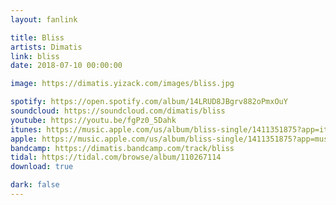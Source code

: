 ```yaml
---
layout: fanlink

title: Bliss
artists: Dimatis
link: bliss
date: 2018-07-10 00:00:00

image: https://dimatis.yizack.com/images/bliss.jpg

spotify: https://open.spotify.com/album/14LRUD8JBgrv882oPmxOuY
soundcloud: https://soundcloud.com/dimatis/bliss
youtube: https://youtu.be/fgPz0_5Dahk
itunes: https://music.apple.com/us/album/bliss-single/1411351875?app=itunes
apple: https://music.apple.com/us/album/bliss-single/1411351875?app=music
bandcamp: https://dimatis.bandcamp.com/track/bliss
tidal: https://tidal.com/browse/album/110267114
download: true

dark: false
---
```

